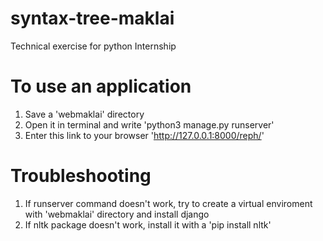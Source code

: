 # syntax-tree-maklai
Technical exercise for python Internship

# To use an application 

1. Save a 'webmaklai' directory
2. Open it in terminal and write 'python3 manage.py runserver' 
3. Enter this link to your browser 'http://127.0.0.1:8000/reph/'


 # Troubleshooting
 1. If runserver command doesn't work, try to create a virtual enviroment with 'webmaklai' directory and install django
 2. If nltk package doesn't work, install it with a 'pip install nltk'

